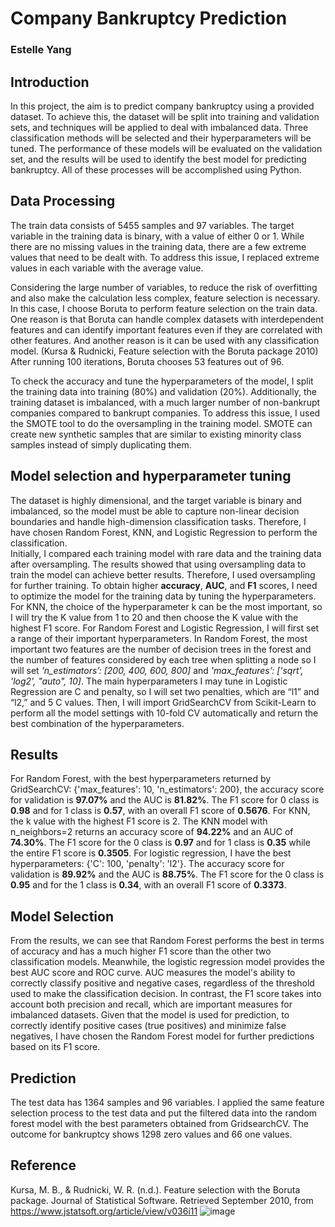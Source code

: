# Company Bankruptcy Prediction 
### Estelle Yang


## Introduction
In this project, the aim is to predict company bankruptcy using a provided dataset. To achieve this, the dataset will be split into training and validation sets, and techniques will be applied to deal with imbalanced data. Three classification methods will be selected and their hyperparameters will be tuned. The performance of these models will be evaluated on the validation set, and the results will be used to identify the best model for predicting bankruptcy. All of these processes will be accomplished using Python.


## Data Processing
The train data consists of 5455 samples and 97 variables. The target variable in the training data is binary, with a value of either 0 or 1. While there are no missing values in the training data, there are a few extreme values that need to be dealt with. To address this issue, I replaced extreme values in each variable with the average value. 

Considering the large number of variables, to reduce the risk of overfitting and also make the calculation less complex, feature selection is necessary. In this case, I choose Boruta to perform feature selection on the train data. One reason is that Boruta can handle complex datasets with interdependent features and can identify important features even if they are correlated with other features. And another reason is it can be used with any classification model. (Kursa & Rudnicki, Feature selection with the Boruta package 2010) After running 100 iterations, Boruta chooses 53 features out of 96.

To check the accuracy and tune the hyperparameters of the model, I split the training data into training (80%) and validation (20%). Additionally, the training dataset is imbalanced, with a much larger number of non-bankrupt companies compared to bankrupt companies. To address this issue, I used the SMOTE tool to do the oversampling in the training model. SMOTE can create new synthetic samples that are similar to existing minority class samples instead of simply duplicating them.


## Model selection and hyperparameter tuning
The dataset is highly dimensional, and the target variable is binary and imbalanced, so the model must be able to capture non-linear decision boundaries and handle high-dimension classification tasks. Therefore, I have chosen Random Forest, KNN, and Logistic Regression to perform the classification.  
Initially, I compared each training model with rare data and the training data after oversampling. The results showed that using oversampling data to train the model can achieve better results. Therefore, I used oversampling for further training.
To obtain higher **accuracy**, **AUC**, and **F1** scores, I need to optimize the model for the training data by tuning the hyperparameters. For KNN, the choice of the hyperparameter k can be the most important, so I will try the K value from 1 to 20 and then choose the K value with the highest F1 score. For Random Forest and Logistic Regression, I will first set a range of their important hyperparameters. In Random Forest, the most important two features are the number of decision trees in the forest and the number of features considered by each tree when splitting a node so I will set *'n_estimators’: [200, 400, 600, 800]* and *'max_features’: ['sqrt', 'log2', "auto", 10]*. The main hyperparameters I may tune in Logistic Regression are C and penalty, so I will set two penalties, which are “l1” and “l2,” and 5 C values. Then, I will import GridSearchCV from Scikit-Learn to perform all the model settings with 10-fold CV automatically and return the best combination of the hyperparameters.

## Results
For Random Forest, with the best hyperparameters returned by GridSearchCV: {'max_features': 10, 'n_estimators': 200}, the accuracy score for validation is **97.07%** and the AUC is **81.82%**. The F1 score for 0 class is **0.98** and for 1 class is **0.57**, with an overall F1 score of **0.5676**.
For KNN, the k value with the highest F1 score is 2. The KNN model with n_neighbors=2 returns an accuracy score of **94.22%** and an AUC of **74.30%**. The F1 score for the 0 class is **0.97** and for 1 class is **0.35** while the entire F1 score is **0.3505**.
For logistic regression, I have the best hyperparameters: {'C': 100, 'penalty': 'l2'}. The accuracy score for validation is **89.92%** and the AUC is **88.75%**. The F1 score for the 0 class is **0.95** and for the 1 class is **0.34**, with an overall F1 score of **0.3373**. 


## Model Selection
From the results, we can see that Random Forest performs the best in terms of accuracy and has a much higher F1 score than the other two classification models. Meanwhile, the logistic regression model provides the best AUC score and ROC curve. AUC measures the model's ability to correctly classify positive and negative cases, regardless of the threshold used to make the classification decision. In contrast, the F1 score takes into account both precision and recall, which are important measures for imbalanced datasets. Given that the model is used for prediction, to correctly identify positive cases (true positives) and minimize false negatives, I have chosen the Random Forest model for further predictions based on its F1 score.


## Prediction
The test data has 1364 samples and 96 variables. I applied the same feature selection process to the test data and put the filtered data into the random forest model with the best parameters obtained from GridsearchCV. The outcome for bankruptcy shows 1298 zero values and 66 one values.

## Reference
Kursa, M. B., & Rudnicki, W. R. (n.d.). Feature selection with the Boruta package. Journal of Statistical Software. Retrieved September 2010, from https://www.jstatsoft.org/article/view/v036i11 
![image](https://github.com/Estellewwww/Company-Bankruptcy-Prediction/assets/118770424/1edd69e4-d861-4c47-b032-da9df45479b9)
